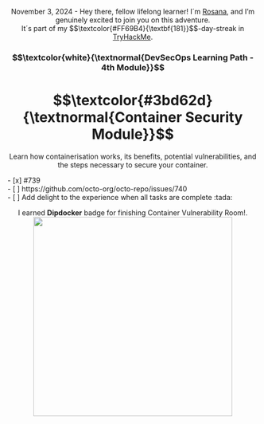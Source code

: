 <p align="center">November 3, 2024  - Hey there, fellow lifelong learner! I´m <a href="https://www.linkedin.com/in/rosanafssantos/">Rosana</a>, and I’m genuinely excited to join you on this adventure.<br>
It´s part of my $$\textcolor{#FF69B4}{\textbf{181}}$$-day-streak in  <a href="https://tryhackme.com/r/p/Rosana">TryHackMe</a>.</p>

<h3 align="center"> $$\textcolor{white}{\textnormal{DevSecOps Learning Path - 4th Module}}$$ </h3>
<h1 align="center"> $$\textcolor{#3bd62d}{\textnormal{Container Security Module}}$$ </h1>

<p align="center">Learn how containerisation works, its benefits, potential vulnerabilities, and the steps necessary to secure your container.</p>
- [x] #739<br>
- [ ] https://github.com/octo-org/octo-repo/issues/740 <br>
- [ ] Add delight to the experience when all tasks are complete :tada: <br>

<p align="center">I earned <strong>Dipdocker</strong> badge for finishing Container Vulnerability Room!.
                 <img height="400x" src="https://github.com/user-attachments/assets/7a48ac4c-1cc5-4720-bc5a-383b7805f04a"></p>


